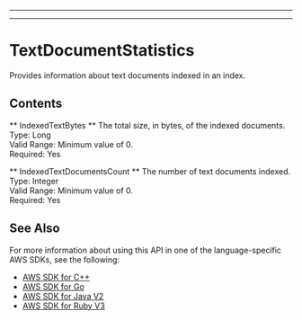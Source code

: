 --------

--------

# TextDocumentStatistics<a name="API_TextDocumentStatistics"></a>

Provides information about text documents indexed in an index\.

## Contents<a name="API_TextDocumentStatistics_Contents"></a>

 ** IndexedTextBytes **   <a name="Kendra-Type-TextDocumentStatistics-IndexedTextBytes"></a>
The total size, in bytes, of the indexed documents\.  
Type: Long  
Valid Range: Minimum value of 0\.  
Required: Yes

 ** IndexedTextDocumentsCount **   <a name="Kendra-Type-TextDocumentStatistics-IndexedTextDocumentsCount"></a>
The number of text documents indexed\.  
Type: Integer  
Valid Range: Minimum value of 0\.  
Required: Yes

## See Also<a name="API_TextDocumentStatistics_SeeAlso"></a>

For more information about using this API in one of the language\-specific AWS SDKs, see the following:
+  [ AWS SDK for C\+\+](https://docs.aws.amazon.com/goto/SdkForCpp/kendra-2019-02-03/TextDocumentStatistics) 
+  [ AWS SDK for Go](https://docs.aws.amazon.com/goto/SdkForGoV1/kendra-2019-02-03/TextDocumentStatistics) 
+  [ AWS SDK for Java V2](https://docs.aws.amazon.com/goto/SdkForJavaV2/kendra-2019-02-03/TextDocumentStatistics) 
+  [ AWS SDK for Ruby V3](https://docs.aws.amazon.com/goto/SdkForRubyV3/kendra-2019-02-03/TextDocumentStatistics) 